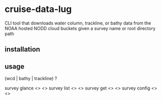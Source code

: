 # cruise-data-lug

CLI tool that downloads water column, trackline, or bathy data from the NOAA hosted NODD cloud buckets given a survey name or root directory path

## installation

## usage

(wcd | bathy | trackline) ? 

survey glance <> <> 
survey list <> <>
survey get <> <>
survey config <> <>
